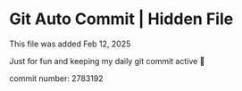 # Git Auto Commit | Hidden File

This file was added Feb 12, 2025

Just for fun and keeping my daily git commit active 🤪

commit number: 2783192
